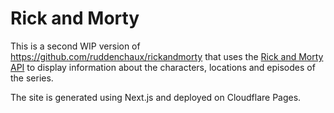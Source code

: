 # Rick and Morty

This is a second WIP version of https://github.com/ruddenchaux/rickandmorty that uses the [Rick and Morty API](https://rickandmortyapi.com/) to display information about the characters, locations and episodes of the series.

The site is generated using Next.js and deployed on Cloudflare Pages.
